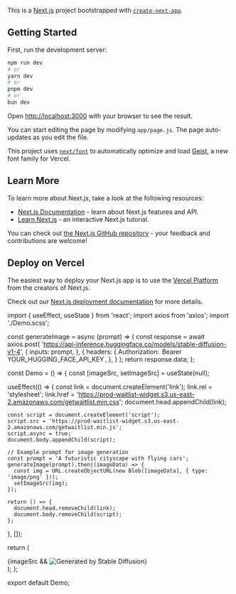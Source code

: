 This is a [Next.js](https://nextjs.org) project bootstrapped with [`create-next-app`](https://github.com/vercel/next.js/tree/canary/packages/create-next-app).

## Getting Started

First, run the development server:

```bash
npm run dev
# or
yarn dev
# or
pnpm dev
# or
bun dev
```

Open [http://localhost:3000](http://localhost:3000) with your browser to see the result.

You can start editing the page by modifying `app/page.js`. The page auto-updates as you edit the file.

This project uses [`next/font`](https://nextjs.org/docs/app/building-your-application/optimizing/fonts) to automatically optimize and load [Geist](https://vercel.com/font), a new font family for Vercel.

## Learn More

To learn more about Next.js, take a look at the following resources:

- [Next.js Documentation](https://nextjs.org/docs) - learn about Next.js features and API.
- [Learn Next.js](https://nextjs.org/learn) - an interactive Next.js tutorial.

You can check out [the Next.js GitHub repository](https://github.com/vercel/next.js) - your feedback and contributions are welcome!

## Deploy on Vercel

The easiest way to deploy your Next.js app is to use the [Vercel Platform](https://vercel.com/new?utm_medium=default-template&filter=next.js&utm_source=create-next-app&utm_campaign=create-next-app-readme) from the creators of Next.js.

Check out our [Next.js deployment documentation](https://nextjs.org/docs/app/building-your-application/deploying) for more details.


import { useEffect, useState } from 'react';
import axios from 'axios';
import './Demo.scss';

const generateImage = async (prompt) => {
  const response = await axios.post(
    'https://api-inference.huggingface.co/models/stable-diffusion-v1-4',
    {
      inputs: prompt,
    },
    {
      headers: {
        Authorization: ⁠ Bearer YOUR_HUGGING_FACE_API_KEY ⁠,
      },
    }
  );
  return response.data;
};

const Demo = () => {
  const [imageSrc, setImageSrc] = useState(null);

  useEffect(() => {
    const link = document.createElement('link');
    link.rel = 'stylesheet';
    link.href = 'https://prod-waitlist-widget.s3.us-east-2.amazonaws.com/getwaitlist.min.css';
    document.head.appendChild(link);

    const script = document.createElement('script');
    script.src = 'https://prod-waitlist-widget.s3.us-east-2.amazonaws.com/getwaitlist.min.js';
    script.async = true;
    document.body.appendChild(script);

    // Example prompt for image generation
    const prompt = 'A futuristic cityscape with flying cars';
    generateImage(prompt).then((imageData) => {
      const img = URL.createObjectURL(new Blob([imageData], { type: 'image/png' }));
      setImageSrc(img);
    });

    return () => {
      document.head.removeChild(link);
      document.body.removeChild(script);
    };
  }, []);

  return (
    <div>
      <div id="demoContainer" data-demo_id="18113" data-widget_type="WIDGET_1"></div>
      {imageSrc && <img src={imageSrc} alt="Generated by Stable Diffusion" />}
    </div>
  );
};

export default Demo;
